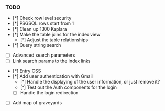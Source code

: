 ### TODO

- [*] Check row level security
- [*] PSGSQL rows start from 1
- [*] Clean up 1300 Kaplara
- [*] Make the table joins for the index view
  - [*] Adjust the table relationships
- [*] Query string search
- [ ] Advanced search parameters
- [ ] Link search params to the index links
- [*] Entry CSS
- [*] Add user authentication with Gmail
  - [*] Handle the displaying of the user information, or just remove it?
  - [*] Test out the Auth components for the login
  - [ ] Handle the login redirection
- [ ] Add map of graveyards
